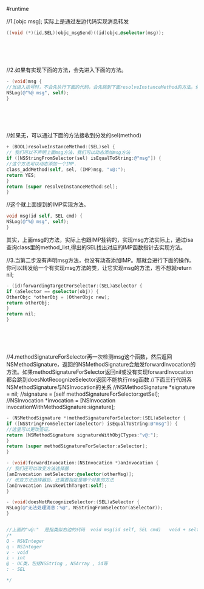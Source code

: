 #runtime

//1.[objc msg];  实际上是通过左边代码实现消息转发 
```objective-c
((void (*)(id,SEL))objc_msgSend)((id)objc,@selector(msg));
```
</br>
</br>
</br>

//2.如果有实现下面的方法，会先进入下面的方法。
```objective-c
- (void)msg {
//当进入括号时，不会先执行下面的代码，会先跳到下面resolveInstanceMethod的方法。但有声明msg方法。resolveInstanceMethod就检测不了msg这个方法。
NSLog(@"%@ msg", self);
}
```
</br>
</br>
</br>


//如果无，可以通过下面的方法接收到分发的sel(method)
```objective-c
+ (BOOL)resolveInstanceMethod:(SEL)sel {
// 我们可以不声明上面msg方法，我们可以动态添加msg方法
if ([NSStringFromSelector(sel) isEqualToString:@"msg"]) {
//这个方法可以动态添加一个IMP.
class_addMethod(self, sel, (IMP)msg, "v@:");
return YES;
}
return [super resolveInstanceMethod:sel];
}
```



//这个就上面提到的IMP实现方法。
```objective-c
void msg(id self, SEL cmd) {
NSLog(@"%@ msg", self);
}
```

其实，上面msg的方法，实际上也跟IMP挂钩的，实现msg方法实际上，通过isa查询class里的method_list,得出的SEL找出对应的IMP函数指针去实现方法。



//3.当第二步没有声明msg方法，也没有动态添加IMP。那就会进行下面的操作。你可以转发给一个有实现msg方法的类，让它实现msg的方法，若不想就return nil;
```objective-c
- (id)forwardingTargetForSelector:(SEL)aSelector {
if (aSelector == @selector(obj)) {
OtherObjc *otherObj = [OtherObjc new];
return otherObj;
}
return nil;
}
```
</br>
</br>
</br>

//4.methodSignatureForSelector再一次检测msg这个函数，然后返回NSMethodSignature，返回的NSMethodSignature会触发forwardInvocation的方法。如果methodSignatureForSelector返回nil或没有实现forwardInvocation都会跳到doesNotRecognizeSelector返回不能执行msg函数
//下面三行代码系NSMethodSignature与NSInvocation的关系
//NSMethodSignature *signature = nil;
//signature = [self methodSignatureForSelector:getSel];
//NSInvocation *invocation = [NSInvocation invocationWithMethodSignature:signature];
```objective-c
- (NSMethodSignature *)methodSignatureForSelector:(SEL)aSelector {
if ([NSStringFromSelector(aSelector) isEqualToString:@"msg"]) {
//这里可以更改签证。
return [NSMethodSignature signatureWithObjCTypes:"v@:"];
}
return [super methodSignatureForSelector:aSelector];
}

- (void)forwardInvocation:(NSInvocation *)anInvocation {
// 我们还可以改变方法选择器
[anInvocation setSelector:@selector(otherMsg)];
// 改变方法选择器后，还需要指定是哪个对象的方法
[anInvocation invokeWithTarget:self];
}

- (void)doesNotRecognizeSelector:(SEL)aSelector {
NSLog(@"无法处理消息：%@", NSStringFromSelector(aSelector));
}


//上面的"v@:"  是指类似右边的代码  void msg(id self, SEL cmd)   void + self + cmd
/*
Q - NSUInteger
q - NSInteger
v - void
i - int
@ - OC类，包括NSString , NSArray , id等
: - SEL

*/
```




